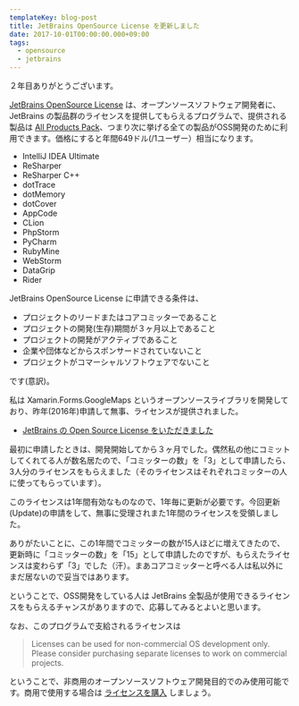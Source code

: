 ```yaml
---
templateKey: blog-post
title: JetBrains OpenSource License を更新しました
date: 2017-10-01T00:00:00.000+09:00
tags:
  - opensource
  - jetbrains
---
```

２年目ありがとうございます。

<!--more-->

[JetBrains OpenSource License](https://www.jetbrains.com/buy/opensource/) は、オープンソースソフトウェア開発者に、JetBrains の製品群のライセンスを提供してもらえるプログラムで、提供される製品は [All Products Pack](https://www.jetbrains.com/store/)、つまり次に挙げる全ての製品がOSS開発のために利用できます。価格にすると年間649ドル(/1ユーザー）相当になります。

* IntelliJ IDEA Ultimate
* ReSharper
* ReSharper C++
* dotTrace
* dotMemory
* dotCover
* AppCode
* CLion
* PhpStorm
* PyCharm
* RubyMine
* WebStorm
* DataGrip
* Rider

JetBrains OpenSource License に申請できる条件は、

* プロジェクトのリードまたはコアコミッターであること
* プロジェクトの開発(生存)期間が３ヶ月以上であること
* プロジェクトの開発がアクティブであること
* 企業や団体などからスポンサードされていないこと
* プロジェクトがコマーシャルソフトウェアでないこと

です(意訳)。

私は Xamarin.Forms.GoogleMaps というオープンソースライブラリを開発しており、昨年(2016年)申請して無事、ライセンスが提供されました。

* [JetBrains の Open Source License をいただきました](/blog/2016/09/29/got-jetbrains-opensource-License/)

最初に申請したときは、開発開始してから３ヶ月でした。偶然私の他にコミットしてくれてる人が数名居たので、「コミッターの数」を「3」として申請したら、3人分のライセンスをもらえました（そのライセンスはそれぞれコミッターの人に使ってもらっています）。

このライセンスは1年間有効なものなので、1年毎に更新が必要です。今回更新(Update)の申請をして、無事に受理されまた1年間のライセンスを受領しました。

ありがたいことに、この1年間でコミッターの数が15人ほどに増えてきたので、更新時に「コミッターの数」を「15」として申請したのですが、もらえたライセンスは変わらず「3」でした（汗）。まあコアコミッターと呼べる人は私以外にまだ居ないので妥当ではあります。

ということで、OSS開発をしている人は JetBrains 全製品が使用できるライセンスをもらえるチャンスがありますので、応募してみるとよいと思います。

なお、このプログラムで支給されるライセンスは

> Licenses can be used for non-commercial OS development only. Please consider purchasing separate licenses to work on commercial projects.

ということで、非商用のオープンソースソフトウェア開発目的でのみ使用可能です。商用で使用する場合は [ライセンスを購入](https://twitter.com/yusuke/status/1144116495871434753) しましょう。
